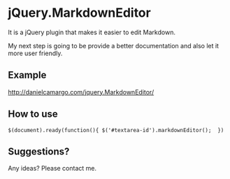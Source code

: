 
jQuery.MarkdownEditor
=============
It is a jQuery plugin that makes it easier to edit Markdown.

My next step is going to be provide a better documentation and also let it more user friendly.

Example
-----------------
http://danielcamargo.com/jquery.MarkdownEditor/


How to use 
---------------
`
$(document).ready(function(){
	$('#textarea-id').markdownEditor();	
})
`

Suggestions?
-----------
Any ideas? Please contact me. 